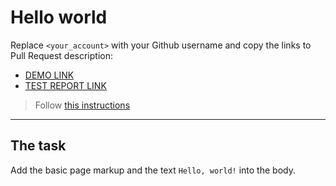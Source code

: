 # Hello world
Replace `<your_account>` with your Github username and copy the links to Pull Request description:
- [DEMO LINK](https://roshirin.github.io/layout_hello-world/)
- [TEST REPORT LINK](https://roshirin.github.io/layout_hello-world/report/html_report/)

> Follow [this instructions](https://mate-academy.github.io/layout_task-guideline/#how-to-solve-the-layout-tasks-on-github)
___

## The task
Add the basic page markup and the text `Hello, world!` into the body.
